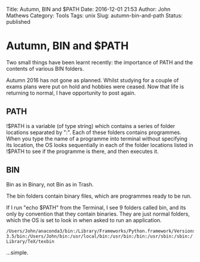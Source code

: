 Title: Autumn, BIN and $PATH
Date: 2016-12-01 21:53
Author: John Mathews
Category: Tools
Tags: unix
Slug: autumn-bin-and-path
Status: published

# Autumn, BIN and $PATH
Two small things have been learnt recently: the importance of PATH and
the contents of various BIN folders.

Autumn 2016 has not gone as planned. Whilst studying for a couple of
exams plans were put on hold and hobbies were ceased. Now that life is
returning to normal, I have opportunity to post again.

## PATH
!\$PATH is a variable (of type string) which contains a series of folder
locations separated by ":". Each of these folders contains programmes.
When you type the name of a programme into terminal without specifying
its location, the OS looks sequentially in each of the folder locations
listed in !\$PATH to see if the programme is there, and then executes
it.

## BIN
Bin as in Binary, not Bin as in Trash.

The bin folders contain binary files, which are programmes ready to be
run.

If I run "echo \$PATH" from the Terminal, I see 9 folders called bin,
and its only by convention that they contain binaries. They are just
normal folders, which the OS is set to look in when asked to run an
application.

    /Users/John/anaconda3/bin:/Library/Frameworks/Python.framework/Versions/
    3.5/bin:/Users/John/bin:/usr/local/bin:/usr/bin:/bin:/usr/sbin:/sbin:/
    Library/TeX/texbin

...simple.
